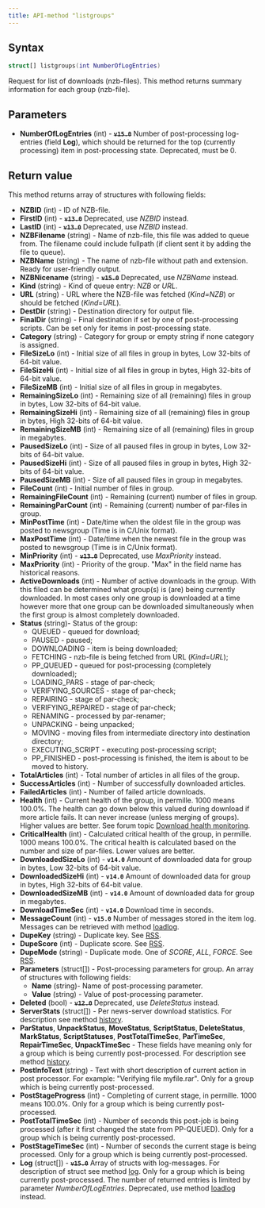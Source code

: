 ```yaml
---
title: API-method "listgroups"
---
```

## Syntax
```swift
struct[] listgroups(int NumberOfLogEntries) 
```
Request for list of downloads (nzb-files).
This method returns summary information for each group (nzb-file).

## Parameters
* **NumberOfLogEntries** (int) - **~~`v15.0`~~** Number of post-processing log-entries (field **Log**), which should be returned for the top (currently processing) item in post-processing state. Deprecated, must be 0.

## Return value
This method returns array of structures with following fields:
- **NZBID** (int) - ID of NZB-file.
- **FirstID** (int) - **~~`v13.0`~~** Deprecated, use *NZBID* instead.
- **LastID** (int) - **~~`v13.0`~~** Deprecated, use *NZBID* instead.
- **NZBFilename** (string) - Name of nzb-file, this file was added to queue from. The filename could include fullpath (if client sent it by adding the file to queue).
- **NZBName** (string) - The name of nzb-file without path and extension. Ready for user-friendly output.
- **NZBNicename** (string) - **~~`v15.0`~~** Deprecated, use *NZBName* instead.
- **Kind** (string) - Kind of queue entry: *NZB* or *URL*.
- **URL** (string) - URL where the NZB-file was fetched (*Kind=NZB*) or should be fetched (*Kind=URL*).
- **DestDir** (string) - Destination directory for output file.
- **FinalDir** (string) - Final destination if set by one of post-processing scripts. Can be set only for items in post-processing state.
- **Category** (string) - Category for group or empty string if none category is assigned.
- **FileSizeLo** (int) - Initial size of all files in group in bytes, Low 32-bits of 64-bit value.
- **FileSizeHi** (int) - Initial size of all files in group in bytes, High 32-bits of 64-bit value.
- **FileSizeMB** (int) - Initial size of all files in group in megabytes.
- **RemainingSizeLo** (int) - Remaining size of all (remaining) files in group in bytes, Low 32-bits of 64-bit value.
- **RemainingSizeHi** (int) - Remaining size of all (remaining) files in group in bytes, High 32-bits of 64-bit value.
- **RemainingSizeMB** (int) - Remaining size of all (remaining) files in group in megabytes.
- **PausedSizeLo** (int) - Size of all paused files in group in bytes, Low 32-bits of 64-bit value.
- **PausedSizeHi** (int) - Size of all paused files in group in bytes, High 32-bits of 64-bit value.
- **PausedSizeMB** (int) - Size of all paused files in group in megabytes.
- **FileCount** (int) - Initial number of files in group.
- **RemainingFileCount** (int) - Remaining (current) number of files in group.
- **RemainingParCount** (int) - Remaining (current) number of par-files in group.
- **MinPostTime** (int) - Date/time when the oldest file in the group was posted to newsgroup (Time is in C/Unix format).
- **MaxPostTime** (int) - Date/time when the newest file in the group was posted to newsgroup (Time is in C/Unix format).
- **MinPriority** (int) - **~~`v13.0`~~** Deprecated, use *MaxPriority* instead.
- **MaxPriority** (int) - Priority of the group. "Max" in the field name has historical reasons.
- **ActiveDownloads** (int) - Number of active downloads in the group. With this filed can be determined what group(s) is (are) being currently downloaded. In most cases only one group is downloaded at a time however more that one group can be downloaded simultaneously when the first group is almost completely downloaded.
- **Status** (string)- Status of the group:
  - QUEUED - queued for download;
  - PAUSED - paused;
  - DOWNLOADING - item is being downloaded;
  - FETCHING - nzb-file is being fetched from URL (*Kind=URL*);
  - PP_QUEUED - queued for post-processing (completely downloaded);
  - LOADING_PARS - stage of par-check;
  - VERIFYING_SOURCES - stage of par-check;
  - REPAIRING - stage of par-check;
  - VERIFYING_REPAIRED - stage of par-check;
  - RENAMING - processed by par-renamer;
  - UNPACKING - being unpacked;
  - MOVING - moving files from intermediate directory into destination directory;
  - EXECUTING_SCRIPT - executing post-processing script;
  - PP_FINISHED - post-processing is finished, the item is about to be moved to history.
- **TotalArticles** (int) - Total number of articles in all files of the group.
- **SuccessArticles** (int) - Number of successfully downloaded articles.
- **FailedArticles** (int) - Number of failed article downloads.
- **Health** (int) - Current health of the group, in permille. 1000 means 100.0%. The health can go down below this valued during download if more article fails. It can never increase (unless merging of groups). Higher values are better. See forum topic [Download health monitoring](/forum/viewtopic.php?f=3&t=886).
- **CriticalHealth** (int) - Calculated critical health of the group, in permille. 1000 means 100.0%. The critical health is calculated based on the number and size of par-files. Lower values are better.
- **DownloadedSizeLo** (int) - **`v14.0`** Amount of downloaded data for group in bytes, Low 32-bits of 64-bit value.
- **DownloadedSizeHi** (int) - **`v14.0`** Amount of downloaded data for group in bytes, High 32-bits of 64-bit value.
- **DownloadedSizeMB** (int) - **`v14.0`** Amount of downloaded data for group in megabytes.
- **DownloadTimeSec** (int) - **`v14.0`** Download time in seconds.
- **MessageCount** (int) - **`v15.0`** Number of messages stored in the item log. Messages can be retrieved with method [loadlog](loadlog).
- **DupeKey** (string) - Duplicate key. See [RSS](RSS).
- **DupeScore** (int) - Duplicate score. See [RSS](RSS).
- **DupeMode** (string) - Duplicate mode. One of *SCORE*, *ALL*, *FORCE*. See [RSS](RSS).
- **Parameters** (struct[]) - Post-processing parameters for group. An array of structures with following fields:
   - **Name** (string)- Name of post-processing parameter.
   - **Value** (string) - Value of post-processing parameter.
- **Deleted** (bool) - **~~`v12.0`~~** Deprecated, use *DeleteStatus* instead.
- **ServerStats** (struct[]) - Per news-server download statistics. For description see method [history](history).
- **ParStatus**, **UnpackStatus**, **MoveStatus**, **ScriptStatus**, **DeleteStatus**, **MarkStatus**, **ScriptStatuses**, **PostTotalTimeSec**, **ParTimeSec**, **RepairTimeSec**, **UnpackTimeSec** - These fields have meaning only for a group which is being currently post-processed. For description see method [history](history).
- **PostInfoText** (string) - Text with short description of current action in post processor. For example: "Verifying file myfile.rar". Only for a group which is being currently post-processed. 
- **PostStageProgress** (int) - Completing of current stage, in permille. 1000 means 100.0%. Only for a group which is being currently post-processed.
- **PostTotalTimeSec** (int) - Number of seconds this post-job is being processed (after it first changed the state from PP-QUEUED). Only for a group which is being currently post-processed.
- **PostStageTimeSec** (int) - Number of seconds the current stage is being processed. Only for a group which is being currently post-processed.
- **Log** (struct[]) - **~~`v15.0`~~** Array of structs with log-messages. For description of struct see method [log](log). Only for a group which is being currently post-processed. The number of returned entries is limited by parameter *NumberOfLogEntries*. Deprecated, use method [loadlog](loadlog) instead.